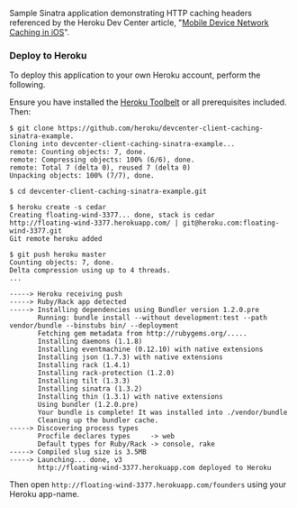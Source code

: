 Sample Sinatra application demonstrating HTTP caching headers referenced by the Heroku Dev Center article, "[Mobile Device Network Caching in iOS](https://devcenter.heroku.com/articles/ios-network-caching)".

### Deploy to Heroku

To deploy this application to your own Heroku account, perform the following.

Ensure you have installed the [Heroku Toolbelt](https://toolbelt.heroku.com) or all prerequisites included. Then:


    $ git clone https://github.com/heroku/devcenter-client-caching-sinatra-example.
    Cloning into devcenter-client-caching-sinatra-example...
    remote: Counting objects: 7, done.
    remote: Compressing objects: 100% (6/6), done.
    remote: Total 7 (delta 0), reused 7 (delta 0)
    Unpacking objects: 100% (7/7), done.

    $ cd devcenter-client-caching-sinatra-example.git

    $ heroku create -s cedar
    Creating floating-wind-3377... done, stack is cedar
    http://floating-wind-3377.herokuapp.com/ | git@heroku.com:floating-wind-3377.git
    Git remote heroku added

    $ git push heroku master
    Counting objects: 7, done.
    Delta compression using up to 4 threads.
    ...

    -----> Heroku receiving push
    -----> Ruby/Rack app detected
    -----> Installing dependencies using Bundler version 1.2.0.pre
           Running: bundle install --without development:test --path vendor/bundle --binstubs bin/ --deployment
           Fetching gem metadata from http://rubygems.org/.....
           Installing daemons (1.1.8)
           Installing eventmachine (0.12.10) with native extensions
           Installing json (1.7.3) with native extensions
           Installing rack (1.4.1)
           Installing rack-protection (1.2.0)
           Installing tilt (1.3.3)
           Installing sinatra (1.3.2)
           Installing thin (1.3.1) with native extensions
           Using bundler (1.2.0.pre)
           Your bundle is complete! It was installed into ./vendor/bundle
           Cleaning up the bundler cache.
    -----> Discovering process types
           Procfile declares types     -> web
           Default types for Ruby/Rack -> console, rake
    -----> Compiled slug size is 3.5MB
    -----> Launching... done, v3
           http://floating-wind-3377.herokuapp.com deployed to Heroku


Then open `http://floating-wind-3377.herokuapp.com/founders` using your Heroku app-name.